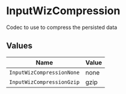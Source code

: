 # InputWizCompression

Codec to use to compress the persisted data


## Values

| Name                      | Value                     |
| ------------------------- | ------------------------- |
| `InputWizCompressionNone` | none                      |
| `InputWizCompressionGzip` | gzip                      |